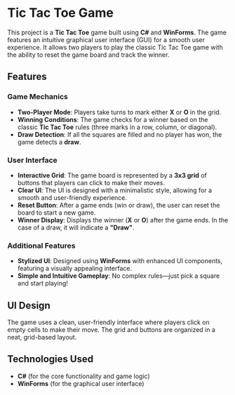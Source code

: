 # Tic Tac Toe Game

This project is a **Tic Tac Toe** game built using **C#** and **WinForms**. The game features an intuitive graphical user interface (GUI) for a smooth user experience. It allows two players to play the classic Tic Tac Toe game with the ability to reset the game board and track the winner.

## Features

### Game Mechanics
- **Two-Player Mode**: Players take turns to mark either **X** or **O** in the grid.
- **Winning Conditions**: The game checks for a winner based on the classic **Tic Tac Toe** rules (three marks in a row, column, or diagonal).
- **Draw Detection**: If all the squares are filled and no player has won, the game detects a **draw**.
  
### User Interface
- **Interactive Grid**: The game board is represented by a **3x3 grid** of buttons that players can click to make their moves.
- **Clear UI**: The UI is designed with a minimalistic style, allowing for a smooth and user-friendly experience.
- **Reset Button**: After a game ends (win or draw), the user can reset the board to start a new game.
- **Winner Display**: Displays the winner (**X** or **O**) after the game ends. In the case of a draw, it will indicate a **"Draw"**.
  
### Additional Features
- **Stylized UI**: Designed using **WinForms** with enhanced UI components, featuring a visually appealing interface.
- **Simple and Intuitive Gameplay**: No complex rules—just pick a square and start playing!

## UI Design
The game uses a clean, user-friendly interface where players click on empty cells to make their move. The grid and buttons are organized in a neat, grid-based layout. 

## Technologies Used
- **C#** (for the core functionality and game logic)
- **WinForms** (for the graphical user interface)
